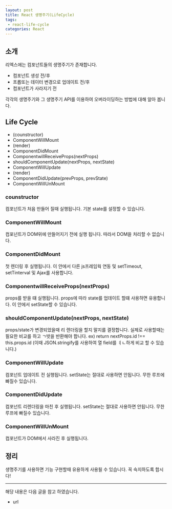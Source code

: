 ```yaml
---
layout: post
title: React 생명주기(LifeCycle) 
tags:
 - react-life-cycle
categories: React
---
```


## 소개
리엑스에는 컴포넌트들의 생명주기가 존재합니다.

- 컴포넌트 생성 전/후
- 프롭또는 데이터 변경으로 업데이트 전/후
- 컴포넌트가 사라지기 전

각각의 생명주기와 그 생명주기 API를 이용하여 오버라이딩하는 방법에 대해 알아 봅니다.

## Life Cycle
- (counstructor)
- ComponentWillMount
- (render)
- ComponentDidMount
- ComponentwillReceiveProps(nextProps)
- shouldComponentUpdate(nextProps, nextState)
- ComponentWillUpdate
- (render)
- ComponentDidUpdate(prevProps, prevState)
- ComponentWillUnMount

### counstructor
컴포넌트가 처음 만들어 질때 실행됩니다. 기본 state를 설정할 수 있습니다.

### ComponentWillMount
컴포넌트가 DOM위에 만들어지기 전에 실행 됩니다. 따라서 DOM을 처리할 수 없습니다.

### ComponentDidMount
첫 렌더링 후 실행됩니다. 이 안에서 다른 js프레임웍 연동 및 setTimeout, setTinterval 및 Ajax를 사용합니다.

### ComponentwillReceiveProps(nextProps)
props를 받을 떄 실행됩니다. props에 따라 state를 업데이트 할떄 사용하면 유용합니다. 이 안에서 setState할 수 있습니다.

### shouldComponentUpdate(nextProps, nextState)
props/state가 변경되었을때 리 렌더링을 할지 말지를 결정합니다. 실제로 사용할때는 필요한 비교를 하고 ㄱ밧을 반환해야 합니다.
ex) return nextProps.id !== this.props.id (이때 JSON.stringify를 사용하여 열 field를 ㅕㄴ하게 비교 할 수 있습니다.)

### ComponentWillUpdate
컴포넌트 업데이트 전 실행됩니다. setState는 절대로 사용하면 안됩니다. 무한 루프에 빠질수 있습니다.

### ComponentDidUpdate
컴포넌트 리렌더링을 마친 후 실행됩니다. setState는 절대로 사용하면 안됩니다. 무한 루프에 빠질수 있습니다.

### ComponentWillUnMount
컴포넌트가 DOM에서 사라진 후 실행됩니다.


## 정리
생명주기를 사용하면 기능 구현할때 유용하게 사용될 수 있습니다. 꼭 숙지하도록 합시다!

----
해당 내용은 다음 글을 참고 하였습니다.
- url